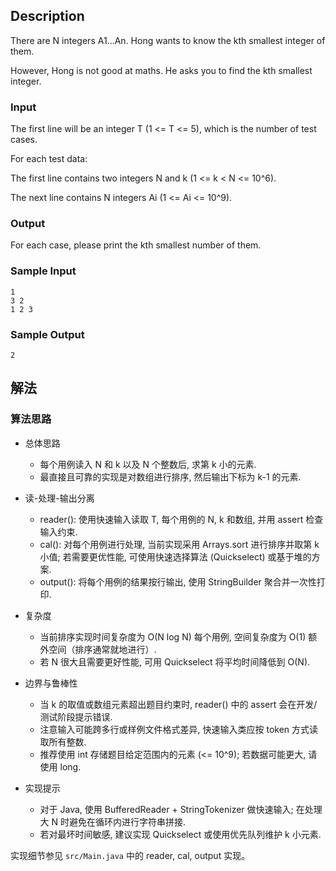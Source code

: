 ## Description

There are N integers A1...An. Hong wants to know the kth smallest integer of them.

However, Hong is not good at maths. He asks you to find the kth smallest integer.

### Input

The first line will be an integer T (1 <= T <= 5), which is the number of test cases.

For each test data:

The first line contains two integers N and k (1 <= k < N <= 10^6).

The next line contains N integers Ai (1 <= Ai <= 10^9).

### Output

For each case, please print the kth smallest number of them.

### Sample Input

```log
1
3 2
1 2 3
```

### Sample Output

```log
2
```

## 解法

### 算法思路

- 总体思路
  - 每个用例读入 N 和 k 以及 N 个整数后, 求第 k 小的元素.
  - 最直接且可靠的实现是对数组进行排序, 然后输出下标为 k-1 的元素.

- 读-处理-输出分离
  - reader(): 使用快速输入读取 T, 每个用例的 N, k 和数组, 并用 assert 检查输入约束.
  - cal(): 对每个用例进行处理, 当前实现采用 Arrays.sort 进行排序并取第 k 小值; 若需要更优性能, 可使用快速选择算法 (Quickselect) 或基于堆的方案.
  - output(): 将每个用例的结果按行输出, 使用 StringBuilder 聚合并一次性打印.

- 复杂度
  - 当前排序实现时间复杂度为 O(N log N) 每个用例, 空间复杂度为 O(1) 额外空间（排序通常就地进行）.
  - 若 N 很大且需要更好性能, 可用 Quickselect 将平均时间降低到 O(N).

- 边界与鲁棒性
  - 当 k 的取值或数组元素超出题目约束时, reader() 中的 assert 会在开发/测试阶段提示错误.
  - 注意输入可能跨多行或样例文件格式差异, 快速输入类应按 token 方式读取所有整数.
  - 推荐使用 int 存储题目给定范围内的元素 (<= 10^9); 若数据可能更大, 请使用 long.

- 实现提示
  - 对于 Java, 使用 BufferedReader + StringTokenizer 做快速输入; 在处理大 N 时避免在循环内进行字符串拼接.
  - 若对最坏时间敏感, 建议实现 Quickselect 或使用优先队列维护 k 小元素.

实现细节参见 `src/Main.java` 中的 reader, cal, output 实现。
